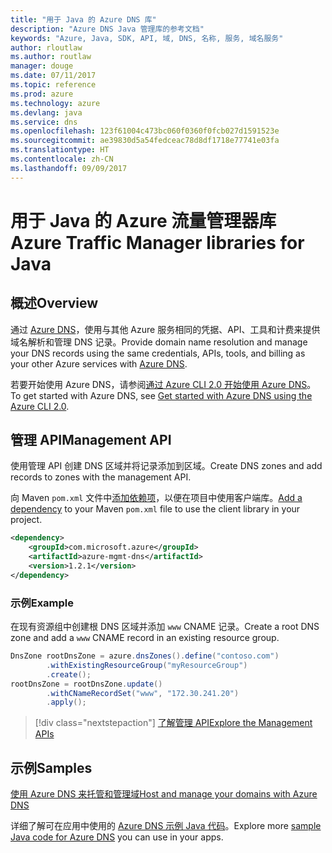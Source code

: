```yaml
---
title: "用于 Java 的 Azure DNS 库"
description: "Azure DNS Java 管理库的参考文档"
keywords: "Azure, Java, SDK, API, 域, DNS, 名称, 服务, 域名服务"
author: rloutlaw
ms.author: routlaw
manager: douge
ms.date: 07/11/2017
ms.topic: reference
ms.prod: azure
ms.technology: azure
ms.devlang: java
ms.service: dns
ms.openlocfilehash: 123f61004c473bc060f0360f0fcb027d1591523e
ms.sourcegitcommit: ae39830d5a54fedceac78d8df1718e77741e03fa
ms.translationtype: HT
ms.contentlocale: zh-CN
ms.lasthandoff: 09/09/2017
---
```

# <a name="azure-traffic-manager-libraries-for-java"></a><span data-ttu-id="f2718-104">用于 Java 的 Azure 流量管理器库</span><span class="sxs-lookup"><span data-stu-id="f2718-104">Azure Traffic Manager libraries for Java</span></span>

## <a name="overview"></a><span data-ttu-id="f2718-105">概述</span><span class="sxs-lookup"><span data-stu-id="f2718-105">Overview</span></span>

<span data-ttu-id="f2718-106">通过 [Azure DNS](/azure/dns/dns-overview)，使用与其他 Azure 服务相同的凭据、API、工具和计费来提供域名解析和管理 DNS 记录。</span><span class="sxs-lookup"><span data-stu-id="f2718-106">Provide domain name resolution and manage your DNS records using the same credentials, APIs, tools, and billing as your other Azure services with [Azure DNS](/azure/dns/dns-overview).</span></span>

<span data-ttu-id="f2718-107">若要开始使用 Azure DNS，请参阅[通过 Azure CLI 2.0 开始使用 Azure DNS](/azure/dns/dns-getstarted-cli)。</span><span class="sxs-lookup"><span data-stu-id="f2718-107">To get started with Azure DNS, see [Get started with Azure DNS using the Azure CLI 2.0](/azure/dns/dns-getstarted-cli).</span></span>

## <a name="management-api"></a><span data-ttu-id="f2718-108">管理 API</span><span class="sxs-lookup"><span data-stu-id="f2718-108">Management API</span></span>

<span data-ttu-id="f2718-109">使用管理 API 创建 DNS 区域并将记录添加到区域。</span><span class="sxs-lookup"><span data-stu-id="f2718-109">Create DNS zones and add records to zones with the management API.</span></span>

<span data-ttu-id="f2718-110">向 Maven `pom.xml` 文件中[添加依赖项](https://maven.apache.org/guides/getting-started/index.html#How_do_I_use_external_dependencies)，以便在项目中使用客户端库。</span><span class="sxs-lookup"><span data-stu-id="f2718-110">[Add a dependency](https://maven.apache.org/guides/getting-started/index.html#How_do_I_use_external_dependencies) to your Maven `pom.xml` file to use the client library in your project.</span></span>

```XML
<dependency>
    <groupId>com.microsoft.azure</groupId>
    <artifactId>azure-mgmt-dns</artifactId>
    <version>1.2.1</version>
</dependency>
```   

### <a name="example"></a><span data-ttu-id="f2718-111">示例</span><span class="sxs-lookup"><span data-stu-id="f2718-111">Example</span></span>

<span data-ttu-id="f2718-112">在现有资源组中创建根 DNS 区域并添加 `www` CNAME 记录。</span><span class="sxs-lookup"><span data-stu-id="f2718-112">Create a root DNS zone and add a `www` CNAME record in an existing resource group.</span></span>

```java
DnsZone rootDnsZone = azure.dnsZones().define("contoso.com")
        .withExistingResourceGroup("myResourceGroup")
        .create();
rootDnsZone = rootDnsZone.update()
        .withCNameRecordSet("www", "172.30.241.20")
        .apply();
```

> [!div class="nextstepaction"]
> [<span data-ttu-id="f2718-113">了解管理 API</span><span class="sxs-lookup"><span data-stu-id="f2718-113">Explore the Management APIs</span></span>](/java/api/overview/azure/dns/managementapi)

## <a name="samples"></a><span data-ttu-id="f2718-114">示例</span><span class="sxs-lookup"><span data-stu-id="f2718-114">Samples</span></span>

[<span data-ttu-id="f2718-115">使用 Azure DNS 来托管和管理域</span><span class="sxs-lookup"><span data-stu-id="f2718-115">Host and manage your domains with Azure DNS</span></span>](https://github.com/Azure-Samples/dns-java-host-and-manage-your-domains)

<span data-ttu-id="f2718-116">详细了解可在应用中使用的 [Azure DNS 示例 Java 代码](https://azure.microsoft.com/resources/samples/?platform=java&term=dns)。</span><span class="sxs-lookup"><span data-stu-id="f2718-116">Explore more [sample Java code for Azure DNS](https://azure.microsoft.com/resources/samples/?platform=java&term=dns) you can use in your apps.</span></span>